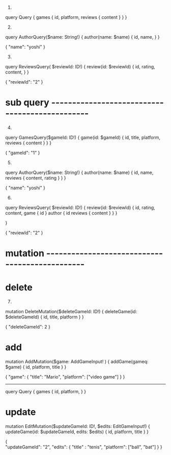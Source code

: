 1. 
query Query {
  games {
    id,
    platform,
    reviews {
      content
    }
  }
}

2. 
query AuthorQuery($name: String!) {
  author(name: $name) {
    id,
    name,
  }
}

{
  "name": "yoshi"
}


3. 
query ReviewsQuery( $reviewId: ID!) {
  review(id: $reviewId) {
    id,
    rating,
    content,
  }
}

{
  "reviewId": "2"
}

# sub query -----------------------------------------------
4.  
query GamesQuery($gameId: ID!) {
  game(id: $gameId) {
    id,
    title,
    platform,
    reviews {
      content
    }
  }
}

{
  "gameId": "1"
}

5. 
query AuthorQuery($name: String!) {
  author(name: $name) {
    id,
    name,
    reviews {
      content,
      rating
    }
  }
}

{
  "name": "yoshi"
}

6. 
query ReviewsQuery( $reviewId: ID!) {
  review(id: $reviewId) {
    id,
    rating,
    content,
    game {
      id
    }
    author {
      id
      reviews {
        content
      }
    }
  }

}

{
  "reviewId": "2"
}



# mutation -----------------------------------------------
# delete
7. 
mutation DeleteMutation($deleteGameId: ID!) {
  deleteGame(id: $deleteGameId) {
    id,
    title,
    platform
  }
}

{
  "deleteGameId": 2
}

# add
mutation AddMutation($game: AddGameInput! ) {
  addGame(gameq: $game) {
    id,
    platform,
    title
  }
}    

{
  "game": {
    "title": "Mario",
  "platform": ["video game"]
  }
}

------------
query Query {
  games {
    id,
    platform,
  }
}

# update
mutation EditMutation($updateGameId: ID!, $edits: EditGameInput!) {
  updateGame(id: $updateGameId, edits: $edits) {
    id,
    platform,
    title
  }
}

{  
  "updateGameId": "2",
  "edits": {
    "title" : "tenis",
    "platform": ["ball", "bat"]
  }
}